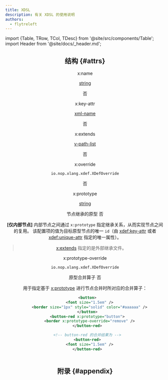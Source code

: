 ```yaml
---
title: XDSL
description: 有关 XDSL 的使用说明
authors:
  - flytreleft
---
```


import {Table, TRow, TCol, TDesc} from '@site/src/components/Table';
import Header from '@site/docs/\_header.md';

<Header />


## 结构 {#attrs}

<Table head={['属性', '值类型', '属性名称', '必填']}>

<!-- -->

<TRow><TCol id="attr_x_name"> x:name </TCol><TCol>

[string](../dict/std-domain#opt_string)

</TCol><TCol>  </TCol>
<TCol> 否 </TCol><TDesc>


</TDesc></TRow>

<!-- -->

<TRow><TCol id="attr_x_key_attr"> x:key-attr </TCol><TCol>

[xml-name](../dict/std-domain#opt_xml_name)

</TCol><TCol>  </TCol>
<TCol> 否 </TCol><TDesc>


</TDesc></TRow>

<!-- -->

<TRow><TCol id="attr_x_extends"> x:extends </TCol><TCol>

[v-path-list](../dict/std-domain#opt_v_path_list)

</TCol><TCol>  </TCol>
<TCol> 否 </TCol><TDesc>


</TDesc></TRow>

<!-- -->

<TRow><TCol id="attr_x_override"> x:override </TCol><TCol>

`io.nop.xlang.xdef.XDefOverride`

</TCol><TCol>  </TCol>
<TCol> 否 </TCol><TDesc>


</TDesc></TRow>

<!-- -->

<TRow><TCol id="attr_x_prototype"> x:prototype </TCol><TCol>

[string](../dict/std-domain#opt_string)

</TCol><TCol> 节点继承的原型 </TCol>
<TCol> 否 </TCol><TDesc>

**[仅内部节点]** 内部节点之间通过 `x:prototype` 指定继承关系，从而实现节点之间的复用。
该配置项的值为目标原型节点的唯一 `id`（由 [xdef:key-attr](./xdef#attr_xdef_key_attr)
或者 [xdef:unique-attr](./xdef#attr_xdef_unique_attr) 指定的唯一属性）。

> [x:extends](#attr_x_extends) 指定的是外部继承文件。

</TDesc></TRow>

<!-- -->

<TRow><TCol id="attr_x_prototype_override"> x:prototype-override </TCol><TCol>

`io.nop.xlang.xdef.XDefOverride`

</TCol><TCol> 原型合并算子 </TCol>
<TCol> 否 </TCol><TDesc>

用于指定基于 [x:prototype](#attr_x_prototype) 进行节点合并时所对应的合并算子：

```xml
  <button>
    <font size="1.5em" />
    <border size="1px" style="solid" color="#aaaaaa" />
  </button>
  <button-red x:prototype="button">
    <border x:prototype-override="remove" />
  </button-red>

  <!-- button-red 的合并结果为 -->
  <button-red>
    <font size="1.5em" />
  </button-red>
```

</TDesc></TRow>

</Table>

## 附录 {#appendix}


